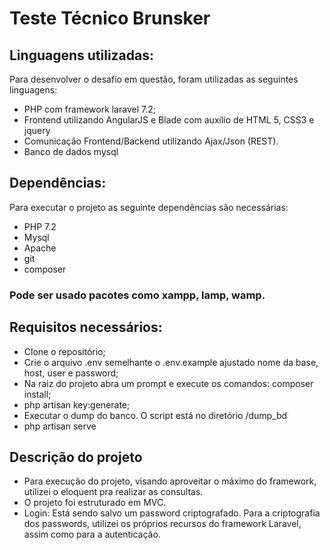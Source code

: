 # Teste Técnico Brunsker
## Linguagens utilizadas:
Para desenvolver o desafio em questão, foram utilizadas as seguintes linguagens:
- PHP com framework laravel 7.2;
- Frontend utilizando AngularJS e Blade com auxílio de HTML 5, CSS3 e jquery
- Comunicação Frontend/Backend utilizando Ajax/Json (REST).
- Banco de dados mysql
## Dependências:
Para executar o projeto as seguinte dependências são necessárias:
- PHP 7.2
- Mysql
- Apache
- git
- composer
### Pode ser usado pacotes como xampp, lamp, wamp.

## Requisitos necessários:
- Clone o repositório;
- Crie o arquivo .env semelhante o .env.example ajustado nome da base, host, user e password;
- Na raiz do projeto abra um prompt e execute os comandos: composer install;
- php artisan key:generate;
- Executar o dump do banco. O script está no diretório /dump_bd
- php artisan serve
## Descrição do projeto
- Para execução do projeto, visando aproveitar o máximo do framework, utilizei o eloquent pra realizar as consultas.
- O projeto foi estruturado em MVC.
- Login: Está sendo salvo um password criptografado. Para a criptografia dos passwords, utilizei os próprios recursos do framework Laravel, assim como para a autenticação.
